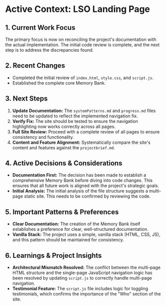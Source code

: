 # Active Context: LSO Landing Page

## 1. Current Work Focus

The primary focus is now on reconciling the project's documentation with the actual implementation. The initial code review is complete, and the next step is to address the discrepancies found.

## 2. Recent Changes

*   Completed the initial review of `index.html`, `style.css`, and `script.js`.
*   Established the complete core Memory Bank.

## 3. Next Steps

1.  **Update Documentation:** The `systemPatterns.md` and `progress.md` files need to be updated to reflect the implemented navigation fix.
2.  **Verify Fix:** The site should be tested to ensure the navigation highlighting now works correctly across all pages.
3.  **Full Site Review:** Proceed with a complete review of all pages to ensure consistency and functionality.
4.  **Content and Feature Alignment:** Systematically compare the site's content and features against the `projectbrief.md`.

## 4. Active Decisions & Considerations

*   **Documentation First:** The decision has been made to establish a comprehensive Memory Bank before diving into code changes. This ensures that all future work is aligned with the project's strategic goals.
*   **Initial Analysis:** The initial analysis of the file structure suggests a multi-page static site. This needs to be confirmed by reviewing the code.

## 5. Important Patterns & Preferences

*   **Clear Documentation:** The creation of the Memory Bank itself establishes a preference for clear, well-structured documentation.
*   **Vanilla Stack:** The project uses a simple, vanilla stack (HTML, CSS, JS), and this pattern should be maintained for consistency.

## 6. Learnings & Project Insights

*   **Architectural Mismatch Resolved:** The conflict between the multi-page HTML structure and the single-page JavaScript navigation logic has been resolved by updating `script.js` to correctly handle multi-page navigation.
*   **Testimonial Feature:** The `script.js` file includes logic for toggling testimonials, which confirms the importance of the "Who" section of the site.
